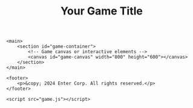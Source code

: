 <!DOCTYPE html>
<html lang="en">
<head>
    <meta charset="UTF-8">
    <meta name="viewport" content="width=device-width, initial-scale=1.0">
    <title>Your Game Title</title>
    <link rel="stylesheet" href="styles.css">
</head>
<body>
    <header>
        <h1>Your Game Title</h1>
        <!-- Navigation or game options -->
    </header>

    <main>
        <section id="game-container">
            <!-- Game canvas or interactive elements -->
            <canvas id="game-canvas" width="800" height="600"></canvas>
        </section>
    </main>

    <footer>
        <p>&copy; 2024 Enter Corp. All rights reserved.</p>
    </footer>

    <script src="game.js"></script>
</body>
</html>
